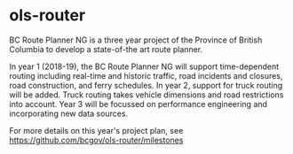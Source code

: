 # ols-router
BC Route Planner NG is a three year project of the Province of British Columbia to develop a state-of-the art route planner. 

In year 1 (2018-19), the BC Route Planner NG will support time-dependent routing including real-time and historic traffic, road incidents and closures, road construction, and ferry schedules. In year 2, support for truck routing will be added. Truck routing takes vehicle dimensions and road restrictions into account. Year 3 will be focussed on performance engineering and incorporating new data sources. 

For more details on this year's project plan, see https://github.com/bcgov/ols-router/milestones
